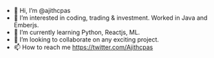 - 👋 Hi, I’m @ajithcpas
- 👀 I’m interested in coding, trading & investment. Worked in Java and Emberjs.
- 🌱 I’m currently learning Python, Reactjs, ML.
- 💞️ I’m looking to collaborate on any exciting project.
- 📫 How to reach me https://twitter.com/Ajithcpas
